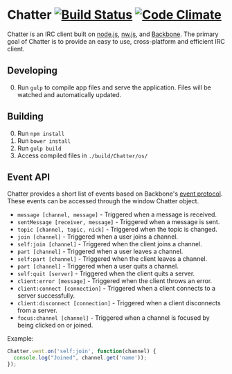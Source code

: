 # Chatter [![Build Status](https://img.shields.io/travis/Jake0oo0/chatter.svg?style=flat-square)](https://travis-ci.org/Jake0oo0/chatter) [![Code Climate](https://img.shields.io/codeclimate/github/Jake0oo0/chatter.svg?style=flat-square)](https://codeclimate.com/github/Jake0oo0/chatter)


Chatter is an IRC client built on [node.js](https://nodejs.org/), [nw.js](https://github.com/nwjs), and [Backbone](http://backbonejs.org/). The primary goal of Chatter is to provide an easy to use, cross-platform and efficient IRC client. 

## Developing
0. Run ```gulp``` to compile app files and serve the application. Files will be watched and automatically updated.

## Building
0. Run ```npm install```
0. Run ```bower install```
0. Run ```gulp build```
0. Access compiled files in ```./build/Chatter/os/```

## Event API

Chatter provides a short list of events based on Backbone's [event protocol](http://backbonejs.org/#Events). These events can be accessed through the window Chatter object.

* ```message [channel, message]``` - Triggered when a message is received.
* ```sentMessage [receiver, message]``` - Triggered when a message is sent.
* ```topic [channel, topic, nick]``` - Triggered when the topic is changed.
* ```join [channel]``` - Triggered when a user joins a channel.
* ```self:join [channel]``` - Triggered when the client joins a channel.
* ```part [channel]``` - Triggered when a user leaves a channel.
* ```self:part [channel]``` - Triggered when the client leaves a channel.
* ```part [channel]``` - Triggered when a user quits a channel.
* ```self:quit [server]``` - Triggered when the client quits a server.
* ```client:error [message]``` - Triggered when the client throws an error.
* ```client:connect [connection]``` - Triggered when a client connects to a server successfully.
* ```client:disconnect [connection]``` - Triggered when a client disconnects from a server.
* ```focus:channel [channel]``` - Triggered when a channel is focused by being clicked on or joined.

Example:

```js
Chatter.vent.on('self:join', function(channel) {
  console.log("Joined", channel.get('name'));
});
```